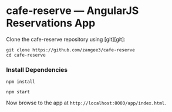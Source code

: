 # cafe-reserve — AngularJS Reservations App


Clone the cafe-reserve repository using [git][git]:

```
git clone https://github.com/zangee3/cafe-reserve
cd cafe-reserve
```

### Install Dependencies

```
npm install
```

```
npm start
```

Now browse to the app at `http://localhost:8000/app/index.html`.

